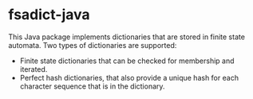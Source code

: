 # fsadict-java

This Java package implements dictionaries that are stored in finite state automata.
Two types of dictionaries are supported:

 * Finite state dictionaries that can be checked for membership and iterated.
 * Perfect hash dictionaries, that also provide a unique hash for each character
   sequence that is in the dictionary.
